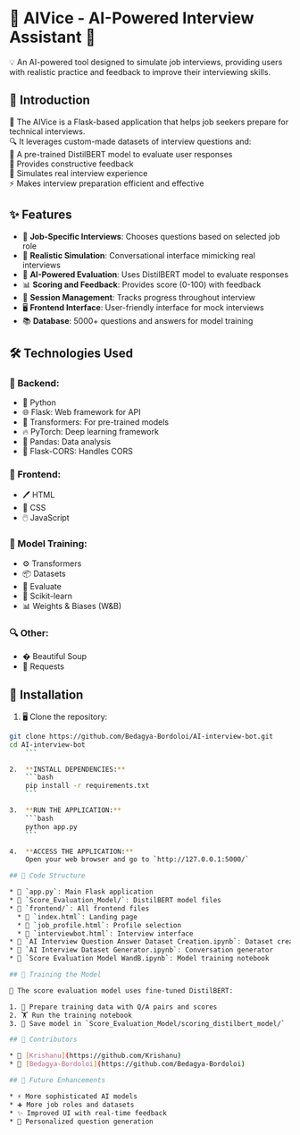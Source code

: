 # 🚀 AIVice - AI-Powered Interview Assistant 🤖

💡 An AI-powered tool designed to simulate job interviews, providing users with realistic practice and feedback to improve their interviewing skills.

## 📖 Introduction

🤖 The AIVice is a Flask-based application that helps job seekers prepare for technical interviews.  
🔍 It leverages custom-made datasets of interview questions and:  
🧠 A pre-trained DistilBERT model to evaluate user responses  
💬 Provides constructive feedback  
🎯 Simulates real interview experience  
⚡ Makes interview preparation efficient and effective

## ✨ Features

* 🎯 **Job-Specific Interviews**: Chooses questions based on selected job role  
* 💬 **Realistic Simulation**: Conversational interface mimicking real interviews  
* 🧠 **AI-Powered Evaluation**: Uses DistilBERT model to evaluate responses  
* 📊 **Scoring and Feedback**: Provides score (0-100) with feedback  
* 🔄 **Session Management**: Tracks progress throughout interview  
* 🖥️ **Frontend Interface**: User-friendly interface for mock interviews  
* 📚 **Database**: 5000+ questions and answers for model training

## 🛠️ Technologies Used

### 🔧 Backend:
* 🐍 Python  
* 🌐 Flask: Web framework for API  
* 🤖 Transformers: For pre-trained models  
* 🔥 PyTorch: Deep learning framework  
* 🐼 Pandas: Data analysis  
* 🔄 Flask-CORS: Handles CORS

### 🎨 Frontend:
* 🖊️ HTML  
* 🎨 CSS  
* 🖱️ JavaScript

### 🧠 Model Training:
* ⚙️ Transformers  
* 📦 Datasets  
* 📏 Evaluate  
* 🔬 Scikit-learn  
* 📊 Weights & Biases (W&B)

### 🔍 Other:
* � Beautiful Soup  
* 📡 Requests

## 🚀 Installation

1. 🖥️ Clone the repository:
```bash
git clone https://github.com/Bedagya-Bordoloi/AI-interview-bot.git
cd AI-interview-bot
    ```

2.  **INSTALL DEPENDENCIES:**
    ```bash
    pip install -r requirements.txt
    ```

3.  **RUN THE APPLICATION:**
    ```bash
    python app.py
    ```

4.  **ACCESS THE APPLICATION:**
    Open your web browser and go to `http://127.0.0.1:5000/`

## 📂 Code Structure

* 📄 `app.py`: Main Flask application  
* 📁 `Score_Evaluation_Model/`: DistilBERT model files  
* 📂 `frontend/`: All frontend files  
  * 📄 `index.html`: Landing page  
  * 📄 `job_profile.html`: Profile selection  
  * 📄 `interviewbot.html`: Interview interface  
* 📓 `AI Interview Question Answer Dataset Creation.ipynb`: Dataset creation  
* 📔 `AI Interview Dataset Generator.ipynb`: Conversation generator  
* 📒 `Score Evaluation Model WandB.ipynb`: Model training notebook

## 🤖 Training the Model

🧠 The score evaluation model uses fine-tuned DistilBERT:

1. 📝 Prepare training data with Q/A pairs and scores  
2. 🏋️ Run the training notebook  
3. 💾 Save model in `Score_Evaluation_Model/scoring_distilbert_model/`

## 👥 Contributors

* 👤 [Krishanu](https://github.com/Krishanu)  
* 👤 [Bedagya-Bordoloi](https://github.com/Bedagya-Bordoloi)

## 🔮 Future Enhancements

* ⚡ More sophisticated AI models  
* ➕ More job roles and datasets  
* ✨ Improved UI with real-time feedback  
* 🎯 Personalized question generation
